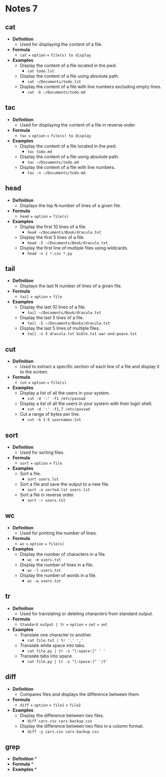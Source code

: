 # Notes 7

## cat
* **Definition**
  * Used for displaying the content of a file.
* **Formula**
  * `cat` + `option` + `file(s) to display`
* **Examples**
  * Display the content of a file located in the pwd.
    * `cat todo.lst`
  * Display the content of a file using absolute path.
    * `cat ~/Documents/todo.lst`
  * Display the content of a file with line numbers excluding empty lines.
    * `cat -b ~/Documents/todo.md`

## tac
* **Definition**
  * Used for displaying the content of a file in reverse order.
* **Formula**
  * `tac` + `option` + `file(s) to display`
* **Examples**
  * Display the content of a file located in the pwd.
    * `tac todo.md`
  * Display the content of a file using absolute path.
    * `tac ~/Documents/todo.md`
  * Display the content of a file with line numbers.
    * `tac -n ~/Documents/todo.md`

## head
* **Definition**
  * Displays the top N number of lines of a given file.
* **Formula**
  * `head` + `option` + `file(s)`
* **Examples**
  * Display the first 10 lines of a file.
    * `head ~/Documents/Book/dracula.txt`
  * Display the first 5 lines of a file.
    * `head -5 ~/Documents/Book/dracula.txt`
  * Display the first line of multiple files using wildcards.
    * `head -n 1 *.csv *.py`

## tail
* **Definition**
  * Displays the last N number of lines of a given file.
* **Formula**
  * `tail` + `option` + `file`
* **Examples**
  * Display the last 10 lines of a file.
    * `tail ~/Documents/Book/dracula.txt`
  * Display the last 5 lines of a file.
    * `tail -5 ~/Documents/Books/dracula.txt`
  * Display the last 5 lines of multiple files.
    * `tail -n 5 dracula.txt bible.txt war-and-peace.txt`

## cut
* **Definition**
  * Used to extract a specific section of each line of a file and display it to the screen.
* **Formula**
  * `cut` + `option` + `file(s)`
* **Examples**
  * Display a list of all the users in your system.
    * `cut -d ':' -f1 /etc/passwd`
  * Display a list of all the users in your system with their login shell.
    * `cut -d ':' -f1,7 /etc/passwd`
  * Cut a range of bytes per line.
    * `cut -b 1-5 usernames.txt`

## sort
* **Definition**
  * Used for sorting files.
* **Formula**
  * `sort` + `option` + `file`
* **Examples**
  * Sort a file.
    * `sort users.lst`
  * Sort a file and save the output to a new file.
    * `sort -o sorted.lst users.lst`
  * Sort a file in reverse order.
    * `sort -r users.txt`

## wc
* **Definition**
  * Used for printing the number of lines.
* **Formula**
  * `wc` + `option` + `file(s)`
* **Examples**
  * Display the number of characters in a file.
    * `wc -m users.txt`
  * Display the number of lines in a file.
    * `wc -l users.txt`
  * Display the number of words in a file.
    * `wc -w users.txt`

## tr
* **Definition**
  * Used for translating or deleting characters from standard output.
* **Formula**
  * `Standard output | tr` + `option` + `set` + `set`
* **Examples**
  * Translate one character to another.
    * `cat file.txt | tr '.' ','`
  * Translate white space into tabs.
    * `cat file.py | tr -s "[:space:]" ' '`
  * Translate tabs into space.
    * `cat file.py | tr -s "[:space:]" '/t'`

## diff
* **Definition**
  * Compares files and displays the difference between them.
* **Formula**
  * `diff` + `option` + `file1` + `file2`
* **Examples**
  * Display the difference between two files.
    * `diff cars.csv cars-backup.csv`
  * Display the difference between two files in a column format.
    * `diff -y cars.csv cars-backup.csv`

## grep
* **Definition**
  * 
* **Formula**
  * 
* **Examples**
  * 